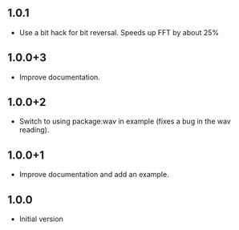 ## 1.0.1

- Use a bit hack for bit reversal. Speeds up FFT by about 25%

## 1.0.0+3

- Improve documentation.

## 1.0.0+2

- Switch to using package:wav in example (fixes a bug in the wav reading).

## 1.0.0+1

- Improve documentation and add an example.

## 1.0.0

- Initial version
